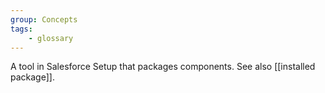 ```yaml
---
group: Concepts
tags:
    - glossary
---
```

A tool in Salesforce Setup that packages components. See also [[installed package]].